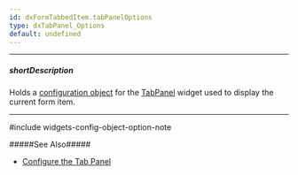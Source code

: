 ```yaml
---
id: dxFormTabbedItem.tabPanelOptions
type: dxTabPanel_Options
default: undefined
---
```

---
##### shortDescription
Holds a [configuration object](/api-reference/10%20UI%20Widgets/dxTabPanel/1%20Configuration/Configuration.md '/Documentation/ApiReference/UI_Widgets/dxTabPanel/Configuration/') for the [TabPanel](/api-reference/10%20UI%20Widgets/dxTabPanel/dxTabPanel.md '/Documentation/ApiReference/UI_Widgets/dxTabPanel/') widget used to display the current form item.

---
#include widgets-config-object-option-note

#####See Also#####
- [Configure the Tab Panel](/concepts/05%20Widgets/Form/10%20Organize%20Simple%20Items/10%20In%20Tabs/20%20Configure%20the%20Tab%20Panel.md '/Documentation/Guide/Widgets/Form/Organize_Simple_Items/In_Tabs/#Configure_the_Tab_Panel')